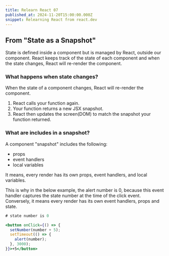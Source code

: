 ```yaml
---
title: Relearn React 07
published_at: 2024-11-20T15:00:00.000Z
snippet: Relearning React from react.dev
---
```


## From "State as a Snapshot"

State is defined inside a component but is managed by React, outside our
component. React keeps track of the state of each component and when the state
changes, React will re-render the component.

### What happens when state changes?

When the state of a component changes, React will re-render the component.

1. React calls your function again.
2. Your function returns a new JSX snapshot.
3. React then updates the screen(DOM) to match the snapshot your function
   returned.

### What are includes in a snapshot?

A component "snapshot" includes the following:

- props
- event handlers
- local variables

It means, every render has its own props, event handlers, and local variables.

This is why in the below example, the alert number is 0, because this event
handler captures the state number at the time of the click event. Conversely, it
means every render has its own event handlers, props and state.

```jsx
# state number is 0

<button onClick={() => {
  setNumber(number + 5);
  setTimeout(() => {
    alert(number);
  }, 3000);
}}>+5</button>
```
